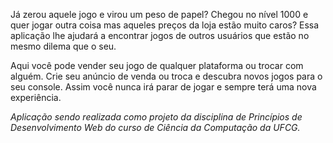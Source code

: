 Já zerou aquele jogo e virou um peso de papel? Chegou no nível 1000 e quer jogar outra coisa mas aqueles preços da loja estão muito caros? Essa aplicação lhe ajudará a encontrar jogos de outros usuários que estão no mesmo dilema que o seu.

Aqui você pode vender seu jogo de qualquer plataforma ou trocar com alguém. Crie seu anúncio de venda ou troca e descubra novos jogos para o seu console. Assim você nunca irá parar de jogar e sempre terá uma nova experiência.

*Aplicação sendo realizada como projeto da disciplina de Princípios de Desenvolvimento Web do curso de Ciência da Computação da UFCG.*
